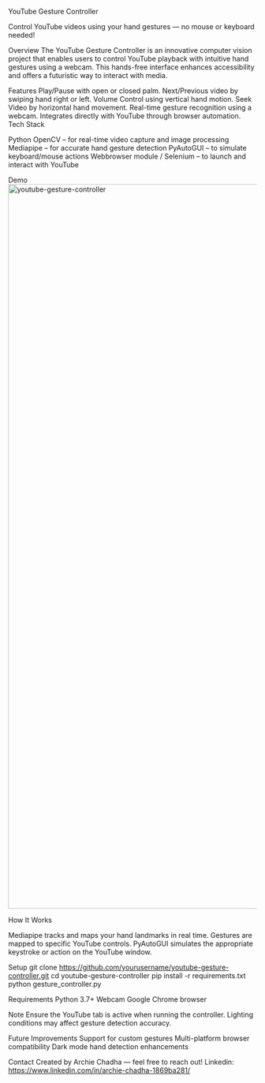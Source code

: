 YouTube Gesture Controller 

Control YouTube videos using your hand gestures — no mouse or keyboard needed!

Overview
The YouTube Gesture Controller is an innovative computer vision project that enables users to control YouTube playback with intuitive hand gestures using a webcam. This hands-free interface enhances accessibility and offers a futuristic way to interact with media.

Features
Play/Pause with open or closed palm.
Next/Previous video by swiping hand right or left.
Volume Control using vertical hand motion.
Seek Video by horizontal hand movement.
Real-time gesture recognition using a webcam.
Integrates directly with YouTube through browser automation.
Tech Stack

Python
OpenCV – for real-time video capture and image processing
Mediapipe – for accurate hand gesture detection
PyAutoGUI – to simulate keyboard/mouse actions
Webbrowser module / Selenium – to launch and interact with YouTube
 
Demo
<img width="1470" alt="youtube-gesture-controller" src="https://github.com/user-attachments/assets/fcf0b59d-920a-4f2b-acb7-5e112a033609" />

How It Works

Mediapipe tracks and maps your hand landmarks in real time.
Gestures are mapped to specific YouTube controls.
PyAutoGUI simulates the appropriate keystroke or action on the YouTube window.

Setup
git clone https://github.com/yourusername/youtube-gesture-controller.git
cd youtube-gesture-controller
pip install -r requirements.txt
python gesture_controller.py

Requirements
Python 3.7+
Webcam
Google Chrome browser

Note
Ensure the YouTube tab is active when running the controller.
Lighting conditions may affect gesture detection accuracy.

Future Improvements
Support for custom gestures
Multi-platform browser compatibility
Dark mode hand detection enhancements

Contact
Created by Archie Chadha — feel free to reach out! 
Linkedin: https://www.linkedin.com/in/archie-chadha-1869ba281/ 
